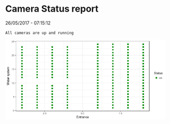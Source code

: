 Camera Status report
================
26/05/2017 - 07:15:12

    All cameras are up and running

![](camreport_files/figure-markdown_github/unnamed-chunk-2-1.png)

